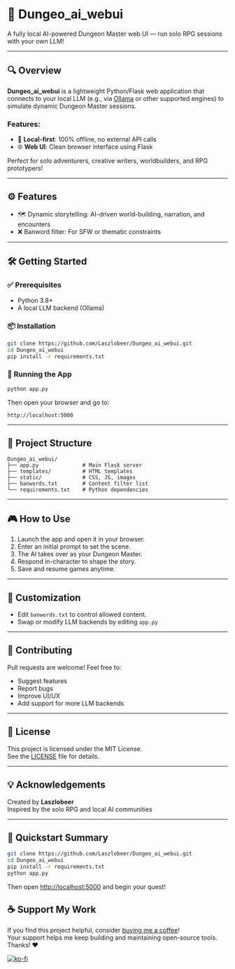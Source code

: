 # 🐉 Dungeo_ai_webui

A fully local AI-powered Dungeon Master web UI — run solo RPG sessions with your own LLM!

---

## 🔍 Overview

**Dungeo_ai_webui** is a lightweight Python/Flask web application that connects to your local LLM (e.g., via [Ollama](https://ollama.ai/) or other supported engines) to simulate dynamic Dungeon Master sessions.

### Features:
- 🎲 **Local-first**: 100% offline, no external API calls
- 🌐 **Web UI**: Clean browser interface using Flask

Perfect for solo adventurers, creative writers, worldbuilders, and RPG prototypers!

---

## ⚙️ Features

- 🗺️ Dynamic storytelling: AI-driven world-building, narration, and encounters
- ❌ Banword filter: For SFW or thematic constraints

---

## 🛠️ Getting Started

### ✅ Prerequisites

- Python 3.8+
- A local LLM backend (Ollama)


### 📦 Installation

```bash
git clone https://github.com/Laszlobeer/Dungeo_ai_webui.git
cd Dungeo_ai_webui
pip install -r requirements.txt
```

### 🚀 Running the App

```bash
python app.py
```

Then open your browser and go to:

```
http://localhost:5000
```

---

## 📁 Project Structure

```
Dungeo_ai_webui/
├── app.py              # Main Flask server
├── templates/          # HTML templates
├── static/             # CSS, JS, images
├── banwords.txt        # Content filter list
└── requirements.txt    # Python dependencies
```

---

## 🎮 How to Use

1. Launch the app and open it in your browser.
2. Enter an initial prompt to set the scene.
3. The AI takes over as your Dungeon Master.
4. Respond in-character to shape the story.
5. Save and resume games anytime.

---

## 🧪 Customization

- Edit `banwords.txt` to control allowed content.
- Swap or modify LLM backends by editing `app.py`


---

## 🤝 Contributing

Pull requests are welcome! Feel free to:
- Suggest features
- Report bugs
- Improve UI/UX
- Add support for more LLM backends

---

## 📜 License

This project is licensed under the MIT License.  
See the [LICENSE](LICENSE) file for details.

---

## 💡 Acknowledgements

Created by **Laszlobeer**  
Inspired by the solo RPG and local AI communities

---

## 🧙 Quickstart Summary

```bash
git clone https://github.com/Laszlobeer/Dungeo_ai_webui.git
cd Dungeo_ai_webui
pip install -r requirements.txt
python app.py
```

Then open [http://localhost:5000](http://localhost:5000) and begin your quest!

## ☕ Support My Work

If you find this project helpful, consider [buying me a coffee](https://ko-fi.com/laszlobeer)!  
Your support helps me keep building and maintaining open-source tools. Thanks! ❤️

[![ko-fi](https://ko-fi.com/img/githubbutton_sm.svg)](https://ko-fi.com/laszlobeer)


